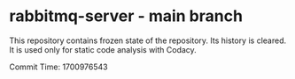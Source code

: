 # rabbitmq-server - main branch

This repository contains frozen state of the repository.
Its history is cleared. It is used only for static code
analysis with Codacy.

Commit Time: 1700976543